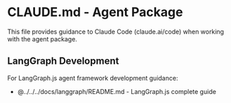 # CLAUDE.md - Agent Package

This file provides guidance to Claude Code (claude.ai/code) when working with the agent package.

## LangGraph Development

For LangGraph.js agent framework development guidance:

- @../../../docs/langgraph/README.md - LangGraph.js complete guide